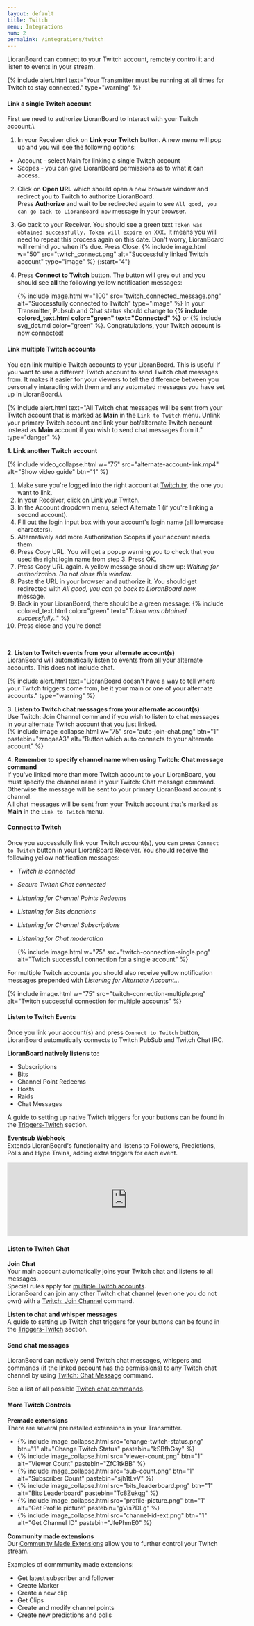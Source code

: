 ```yaml
---
layout: default
title: Twitch
menu: Integrations
num: 2
permalink: /integrations/twitch
---
```


LioranBoard can connect to your Twitch account, remotely control it and listen to events in your stream. 

{% include alert.html text="Your Transmitter must be running at all times for Twitch to stay connected." type="warning" %}

#### Link a single Twitch account
First we need to authorize LioranBoard to interact with your Twitch account.\

1. In your Receiver click on **Link your Twitch** button. 
A new menu will pop up and you will see the following options:
 - Account - select Main for linking a single Twitch account
 - Scopes - you can give LioranBoard permissions as to what it can access. 
2. Click on **Open URL** which should open a new browser window and redirect you to Twitch to authorize LioranBoard.  
Press **Authorize** and wait to be redirected again to see `All good, you can go back to LioranBoard now` message in your browser.
3. Go back to your Receiver. You should see a green text `Token was obtained successfully. Token will expire on XXX.` It means you will need to repeat this process again on this date. Don't worry, LioranBoard will remind you when it's due. Press Close.
   {% include image.html w="50" src="twitch_connect.png" alt="Successfully linked Twitch account" type="image" %}
{:start="4"}
4. Press **Connect to Twitch** button. The button will grey out and you should see **all** the following yellow notification messages:
   
   {% include image.html w="100" src="twitch_connected_message.png" alt="Successfully connected to Twitch" type="image" %}
   In your Transmitter, Pubsub and Chat status should change to **{% include colored_text.html color="green" text="Connected" %}** or {% include svg_dot.md color="green" %}. Congratulations, your Twitch account is now connected!    



#### Link multiple Twitch accounts
You can link multiple Twitch accounts to your LioranBoard. This is useful if you want to use a different Twitch account to send Twitch chat messages from. It makes it easier for your viewers to tell the difference between you personally interacting with them and any automated messages you have set up in LioranBoard.\

{% include alert.html text="All Twitch chat messages will be sent from your Twitch account that is marked as <strong>Main</strong> in the <code>Link to Twitch</code> menu. Unlink your primary Twitch account and link your bot/alternate Twitch account instead as <strong>Main</strong> account if you wish to send chat messages from it." type="danger" %} 

**1. Link another Twitch account**

{% include video_collapse.html w="75" src="alternate-account-link.mp4" alt="Show video guide" btn="1" %}

1. Make sure you're logged into the right account at [Twitch.tv](https://www.twitch.tv/), the one you want to link.
2. In your Receiver, click on Link your Twitch.
3. In the Account dropdown menu, select Alternate 1 (if you're linking a second account).
4. Fill out the login input box with your account's login name (all lowercase characters).
5. Alternatively add more Authorization Scopes if your account needs them.
6. Press Copy URL. You will get a popup warning you to check that you used the right login name from step 3. Press OK.
7. Press Copy URL again. A yellow message should show up: <i>Waiting for authorization. Do not close this window.</i>
8. Paste the URL in your browser and authorize it. You should get redirected with *All good, you can go back to LioranBoard now.* message.
9. Back in your LioranBoard, there should be a green message: {% include colored_text.html color="green" text="<i>Token was obtained successfully.</i>." %}
10. Press close and you're done!  
<br/>

**2. Listen to Twitch events from your alternate account(s)**\
LioranBoard will automatically listen to events from all your alternate accounts. This does not include chat. 

{% include alert.html text="LioranBoard doesn't have a way to tell where your Twitch triggers come from, be it your main or one of your alternate accounts." type="warning" %} 

**3. Listen to Twitch chat messages from your alternate account(s)**\
Use Twitch: Join Channel command if you wish to listen to chat messages in your alternate Twitch account that you just linked.<br/> {% include image_collapse.html w="75" src="auto-join-chat.png" btn="1" pastebin="zrnqaeA3" alt="Button which auto connects to your alternate account" %} 

**4. Remember to specify channel name when using Twitch: Chat message command**\
If you've linked more than more Twitch account to your LioranBoard, you must specify the channel name in your Twitch: Chat message command. Otherwise the message will be sent to your primary LioranBoard account's channel.\
All chat messages will be sent from your Twitch account that's marked as **Main** in the `Link to Twitch` menu.

#### Connect to Twitch
Once you successfully link your Twitch account(s), you can press `Connect to Twitch` button in your LioranBoard Receiver. You should receive the following yellow notification messages: 

- *Twitch is connected*
- *Secure Twitch Chat connected*
- *Listening for Channel Points Redeems*
- *Listening for Bits donations*
- *Listening for Channel Subscriptions*
- *Listening for Chat moderation*

  {% include image.html w="75" src="twitch-connection-single.png" alt="Twitch successful connection for a single account" %}

For multiple Twitch accounts you should also receive yellow notification messages prepended with *Listening for Alternate Account...* 

{% include image.html w="75" src="twitch-connection-multiple.png" alt="Twitch successful connection for multiple accounts" %}


#### Listen to Twitch Events

Once you link your account(s) and press `Connect to Twitch` button, LioranBoard automatically connects to Twitch PubSub and Twitch Chat IRC.   


**LioranBoard natively listens to:** 
- Subscriptions
- Bits
- Channel Point Redeems
- Hosts
- Raids
- Chat Messages

A guide to setting up native Twitch triggers for your buttons can be found in the [Triggers-Twitch]() section.   

**Eventsub Webhook**\
Extends LioranBoard's functionality and listens to Followers, Predictions, Polls and Hype Trains, adding extra triggers for each event.

<iframe class="itch" frameborder="0" src="https://itch.io/embed/1119813?border_width=2&amp;bg_color=0b1a2d&amp;fg_color=ffffff&amp;link_color=790158&amp;border_color=284c7b" width="554" height="169"><a href="https://christinak.itch.io/lb-eventsub-webhook">LB-EventSub Webhook by Christina K</a></iframe>
<br>

#### Listen to Twitch Chat 

**Join Chat**\
Your main account automatically joins your Twitch chat and listens to all messages.\
Special rules apply for [multiple Twitch accounts](multipletwitchaccounts).\
LioranBoard can join any other Twitch chat channel (even one you do not own) with a [Twitch: Join Channel]() command.

**Listen to chat and whisper messages**\
A guide to setting up Twitch chat triggers for your buttons can be found in the [Triggers-Twitch]() section.   

#### Send chat messages

LioranBoard can natively send Twitch chat messages, whispers and commands (if the linked account has the permissions) to any Twitch chat channel by using [Twitch: Chat Message]() command.

See a list of all possible [Twitch chat commands](https://help.twitch.tv/s/article/chat-commands?language=en_US#AllMods).

#### More Twitch Controls

**Premade extensions**\
There are several preinstalled extensions in your Transmitter.

- {% include image_collapse.html src="change-twitch-status.png" btn="1" alt="Change Twitch Status" pastebin="kSBfhGsy" %} 
- {% include image_collapse.html src="viewer-count.png" btn="1" alt="Viewer Count" pastebin="ZfC1tkBB" %} 
- {% include image_collapse.html src="sub-count.png" btn="1" alt="Subscriber Count" pastebin="sjh1tLvV" %} 
- {% include image_collapse.html src="bits_leaderboard.png" btn="1" alt="Bits Leaderboard" pastebin="Tc8Zukqg" %} 
- {% include image_collapse.html src="profile-picture.png" btn="1" alt="Get Profile picture" pastebin="gVis7DLg" %} 
- {% include image_collapse.html src="channel-id-ext.png" btn="1" alt="Get Channel ID" pastebin="JfePhmE0" %} 

**Community made extensions**\
Our [Community Made Extensions]() allow you to further control your Twitch stream. 


Examples of commmunity made extensions:
- Get latest subscriber and follower
- Create Marker
- Create a new clip
- Get Clips
- Create and modify channel points
- Create new predictions and polls



